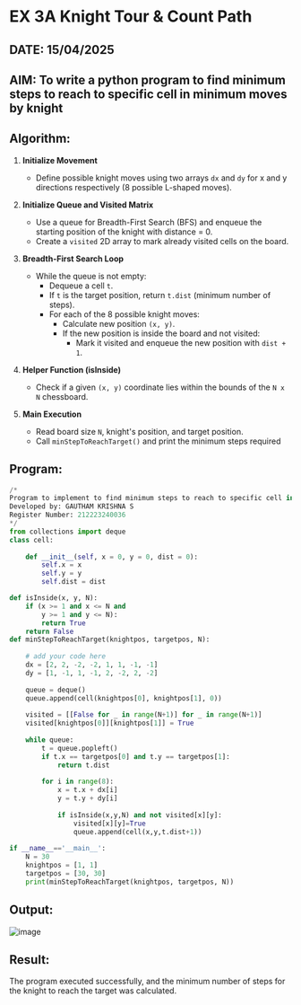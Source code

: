 # EX 3A Knight Tour & Count Path
## DATE: 15/04/2025
## AIM: To write a python program to find minimum steps to reach to specific cell in minimum moves by knight


## Algorithm:

1. **Initialize Movement**  
   - Define possible knight moves using two arrays `dx` and `dy` for x and y directions respectively (8 possible L-shaped moves).

2. **Initialize Queue and Visited Matrix**  
   - Use a queue for Breadth-First Search (BFS) and enqueue the starting position of the knight with distance = 0.
   - Create a `visited` 2D array to mark already visited cells on the board.

3. **Breadth-First Search Loop**  
   - While the queue is not empty:
     - Dequeue a cell `t`.
     - If `t` is the target position, return `t.dist` (minimum number of steps).
     - For each of the 8 possible knight moves:
       - Calculate new position `(x, y)`.
       - If the new position is inside the board and not visited:
         - Mark it visited and enqueue the new position with `dist + 1`.

4. **Helper Function (isInside)**  
   - Check if a given `(x, y)` coordinate lies within the bounds of the `N x N` chessboard.

5. **Main Execution**  
   - Read board size `N`, knight's position, and target position.
   - Call `minStepToReachTarget()` and print the minimum steps required
     
## Program:
```python
/*
Program to implement to find minimum steps to reach to specific cell in minimum moves by knight.
Developed by: GAUTHAM KRISHNA S
Register Number: 212223240036
*/
from collections import deque
class cell:
     
    def __init__(self, x = 0, y = 0, dist = 0):
        self.x = x
        self.y = y
        self.dist = dist

def isInside(x, y, N):
    if (x >= 1 and x <= N and
        y >= 1 and y <= N):
        return True
    return False
def minStepToReachTarget(knightpos, targetpos, N):
     
    # add your code here
    dx = [2, 2, -2, -2, 1, 1, -1, -1]
    dy = [1, -1, 1, -1, 2, -2, 2, -2]
    
    queue = deque()
    queue.append(cell(knightpos[0], knightpos[1], 0))
    
    visited = [[False for _ in range(N+1)] for _ in range(N+1)]
    visited[knightpos[0]][knightpos[1]] = True
    
    while queue:
        t = queue.popleft()
        if t.x == targetpos[0] and t.y == targetpos[1]:
            return t.dist
            
        for i in range(8):
            x = t.x + dx[i]
            y = t.y + dy[i]
            
            if isInside(x,y,N) and not visited[x][y]:
                visited[x][y]=True
                queue.append(cell(x,y,t.dist+1))
    
if __name__=='__main__':
    N = 30
    knightpos = [1, 1]
    targetpos = [30, 30]
    print(minStepToReachTarget(knightpos, targetpos, N))
```

## Output:

![image](https://github.com/user-attachments/assets/d7edbe05-473d-411a-b816-a4e1475d16e5)


## Result:
The program executed successfully, and the minimum number of steps for the knight to reach the target was calculated.
